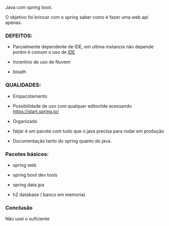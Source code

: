 Java com spring boot.

O objetivo foi brincar com o spring saber como é fazer uma web api apenas.

### DEFEITOS:

* Parcialmente dependente de IDE, em ultima instancia não depende porém é comum o
uso de [IDE](https://spring.io/tools)

* Incentivo de uso de Nuvem

* bloath


### QUALIDADES:

* Empacotamento

* Possibilidade de uso com qualquer editor/ide acessando https://start.spring.io/

* Organizado

* fatjar é um pacote com tudo que o java precisa para rodar em produção

* Documentação tanto do spring quanto do java.


### Pacotes básicos:

* spring web

* spring boot dev tools

* spring data jpa

* h2 database ( banco em memoria)

### Conclusão

Não usei o suficiente
